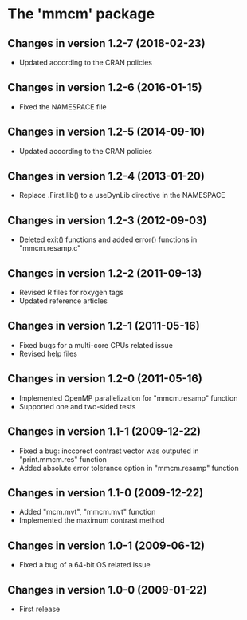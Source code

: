 
# The 'mmcm' package


## Changes in version 1.2-7 (2018-02-23)

* Updated according to the CRAN policies 


## Changes in version 1.2-6 (2016-01-15)

* Fixed the NAMESPACE file


## Changes in version 1.2-5 (2014-09-10)

* Updated according to the CRAN policies 


## Changes in version 1.2-4 (2013-01-20)

* Replace .First.lib() to a useDynLib directive in the
  NAMESPACE


## Changes in version 1.2-3 (2012-09-03)

* Deleted exit() functions and added error() functions in
  "mmcm.resamp.c"

## Changes in version 1.2-2 (2011-09-13)

* Revised R files for roxygen tags
* Updated reference articles


## Changes in version 1.2-1 (2011-05-16)

* Fixed bugs for a multi-core CPUs related issue
* Revised help files


## Changes in version 1.2-0 (2011-05-16)

* Implemented OpenMP parallelization for "mmcm.resamp" function
* Supported one and two-sided tests

## Changes in version 1.1-1 (2009-12-22)

* Fixed a bug: inccorect contrast vector was outputed in
  "print.mmcm.res" function
* Added absolute error tolerance option in "mmcm.resamp"
  function

## Changes in version 1.1-0 (2009-12-22)

* Added "mcm.mvt", "mmcm.mvt" function
* Implemented the maximum contrast method


## Changes in version 1.0-1 (2009-06-12)

* Fixed a bug of a 64-bit OS related issue


## Changes in version 1.0-0 (2009-01-22)

* First release

